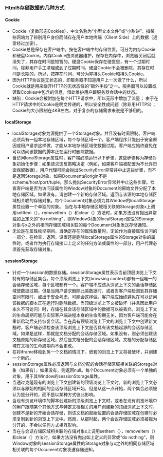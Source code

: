 ### Html5存储数据的几种方式
#### Cookie
- Cookie（复数形态Cookies），中文名称为“小型文本文件”或“小甜饼”，指某些网站为了辨别用户身份而储存在用户本地终端（Client Side）上的数据（通常经过加密）。
- Cookie总是保存在客户端中，按在客户端中的存储位置，可分为内存Cookie和硬盘Cookie。内存Cookie由浏览器维护，保存在内存中，浏览器关闭后就消失了，其存在时间是短暂的。硬盘Cookie保存在硬盘里，有一个过期时间，除非用户手工清理或到了过期时间，硬盘Cookie不会被删除，其存在时间是长期的。所以，按存在时间，可分为非持久Cookie和持久Cookie。
- 因为HTTP协议是无状态的，即服务器不知道用户上一次做了什么，所以Cookie就是用来绕开HTTP的无状态性的“额外手段”之一。服务器可以设置或读取Cookies中包含的信息，借此维护用户跟服务器会话中的状态。
- 缺陷：Cookie会被附加在每个HTTP请求中，所以无形中增加了流量；
由于在HTTP请求中的Cookie是明文传递的，所以安全性成问题（除非用HTTPS）；
Cookie的大小限制在4KB左右，对于复杂的存储需求来说是不够用的。

#### localStorage
- localStorage对象为源提供了一个Storage对象。并且没有时间限制。客户端必须具有一组本地存储区域，每个存储区域一个。客户端程序只能出于安全原因或用户请求这样做，才能从本地存储区域使数据过期。客户端应始终避免在可以访问该数据的脚本正在运行时删除数据。
- 当访问localStorage属性时，客户端必须运行以下步骤，这些步骤称为存储对象初始化步骤：如果请求违反策略决定（例如，如果客户端被配置为不允许页面保留数据），用户代理可能会抛出SecurityError异常并中止这些步骤，而不是返回Storage对象。如果Document的origin不是scheme/host/port/tuple，那么抛出SecurityError异常并中止这些步骤。检查客户端是否为访问该属性的Window对象的Document的原始文件分配了本地存储区域。如果没有，请创建一个新的存储区域。返回与该源的本地存储区域相关联的存储对象。每个Document对象必须为其Window的localStorage属性设置一个单独的对象。
当在与本地存储区域相关联的Storage对象x上调用setItem（），removeItem（）和clear（）方法时，如果方法没有抛出异常或如上定义的“do nothing”，则Window对象的localStorage属性的Storage对象与x之外的相同存储区域相关联的每个Document对象发送存储通知。
- 无论是在属性枚举期间，当确定存在的属性数量时，无论作为直接属性访问的一部分，在检查，返回，设置还是删除localStorage属性的Storage对象的属性时，或者作为执行存储接口上定义的任何方法或属性的一部分，用户代理必须首先获取存储对象。

#### sessionStorage
- 针对一个session的数据存储。sessionStorage属性表示当前顶层浏览上下文特有的存储区集合。每个顶级浏览上下文(browsing context)都有一组唯一的会话存储区域，每个区域都有一个。客户端不应该从浏览上下文的会话存储区域使数据过期，但是当用户请求删除此类数据时，或者当客户端检测到其存储空间有限时，或出于安全考虑，可能会这样做。客户端应始终避免在可以访问该数据的脚本正在运行时删除数据。当顶级浏览上下文被破坏（并且因此用户永久不可访问）时，存储在其会话存储区域中的数据可以被丢弃。浏览上下文的生命周期可能与实际客户端进程本身的生命周期无关，因为客户端可能会在重新启动后支持恢复会话。当在具有顶级浏览上下文的浏览上下文中创建新文档时，客户端必须检查该顶级浏览上下文是否具有该文档起源的会话存储区域。如果是这样，那就是文档分配的会话存储区域。如果没有，则必须创建该文档原始的新存储区域，然后是文档分配的会话存储区域。文档的分配存储区域在文档的生命周期内不会更改。
- 在将iframe移动到另一个文档的情况下，嵌套的浏览上下文将被破坏，并创建一个新的。
- sessionStorage属性必须返回与文档分配的会话存储区域相关联的Storage对象（如果有），如果没有，则返回null。每个Document对象必须有一个单独的对象，用于其Window的sessionStorage属性。
- 当通过克隆现有的浏览上下文创建新的顶级浏览上下文时，新的浏览上下文必须以与原始的相同的会话存储区域开始，但是从这一点开始，两个集合必须被认为是分开的，而不是以某种方式彼此影响。
- 当现有浏览环境中的脚本创建新的顶级浏览上下文时，或者在现有浏览环境中的用户跟随某个其他方式与特定文档相关的用户创建新的顶级浏览上下文时，创建不是新的开始会话存储，则该文档的起始位置的会话存储区域在创建时必须复制到新的浏览上下文中。然而，从那时起，两个会议存储区域必须被视为分开的，不会以任何方式相互影响。
- 当在与会话存储区域相关联的存储对象x上​​调用setItem（），removeItem（）和clear（）方法时，如果方法没有抛出如上定义的异常或“do nothing”，则Window对象的sessionStorage属性的Storage对象与x之外的相同存储区域相关联的每个Document对象发送存储通知。
